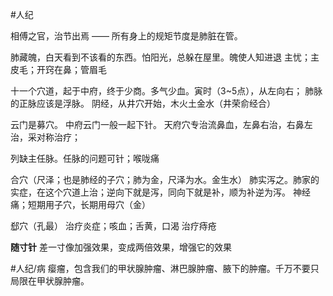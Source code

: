 #人纪 





相傅之官，治节出焉 —— 所有身上的规矩节度是肺脏在管。



肺藏魄，白天看到不该看的东西。怕阳光，总躲在屋里。魄使人知进退
主忧；主皮毛；开窍在鼻；管眉毛


十一个穴道，起于中府，终于少商。多气少血。寅时（3~5点），从左向右；
肺脉的正脉应该是浮脉。
阴经，从井穴开始，木火土金水（井荣俞经合）

云门是募穴。
中府云门一般一起下针。
天府穴专治流鼻血，左鼻右治，右鼻左治，采对称治疗；


列缺主任脉。任脉的问题可针；喉咙痛


合穴（尺泽；也是肺经的子穴；肺为金，尺泽为水。金生水）
	肺实泻之。肺家的实症，在这个穴道上治；逆向下就是泻，同向下就是补，顺为补逆为泻。
	神经痛；短期用子穴，长期用母穴（金）

郄穴（孔最）
	治疗炎症；咳血；舌黄，口渴
	治疗痔疮





**随寸针**
差一寸像加强效果，变成两倍效果，增强它的效果
















#人纪/病 
瘿瘤，包含我们的甲状腺肿瘤、淋巴腺肿瘤、腋下的肿瘤。千万不要只局限在甲状腺肿瘤。









